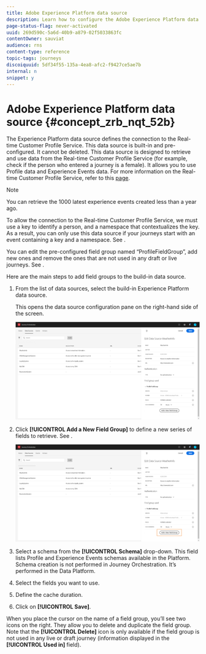 ```yaml
---
title: Adobe Experience Platform data source 
description: Learn how to configure the Adobe Experience Platform data source 
page-status-flag: never-activated
uuid: 269d590c-5a6d-40b9-a879-02f5033863fc
contentOwner: sauviat
audience: rns
content-type: reference
topic-tags: journeys
discoiquuid: 5df34f55-135a-4ea8-afc2-f9427ce5ae7b
internal: n
snippet: y
---
```


# Adobe Experience Platform data source {#concept_zrb_nqt_52b}

The Experience Platform data source defines the connection to the Real-time Customer Profile Service. This data source is built-in and pre-configured. It cannot be deleted. This data source is designed to retrieve and use data from the Real-time Customer Profile Service (for example, check if the person who entered a journey is a female). It allows you to use Profile data and Experience Events data. For more information on the Real-time Customer Profile Service, refer to this [page](https://docs.adobe.com/content/help/en/experience-platform/profile/home.html).

>[!NOTE]
>
>You can retrieve the 1000 latest experience events created less than a year ago.

To allow the connection to the Real-time Customer Profile Service, we must use a key to identify a person, and a namespace that contextualizes the key. As a result, you can only use this data source if your journeys start with an event containing a key and a namespace. See [](../building-journeys/journey.md).

You can edit the pre-configured field group named “ProfileFieldGroup”, add new ones and remove the ones that are not used in any draft or live journeys. See [](../datasource/field-groups.md).

Here are the main steps to add field groups to the build-in data source.

1. From the list of data sources, select the build-in Experience Platform data source.

    This opens the data source configuration pane on the right-hand side of the screen.

    ![](../assets/journey23.png)

1. Click **[!UICONTROL Add a New Field Group]** to define a new series of fields to retrieve. See [](../datasource/field-groups.md).

    ![](../assets/journey24.png)

1. Select a schema from the **[!UICONTROL Schema]** drop-down. This field lists Profile and Experience Events schemas available in the Platform. Schema creation is not performed in Journey Orchestration. It’s performed in the Data Platform.
1. Select the fields you want to use.
1. Define the cache duration.
1. Click on **[!UICONTROL Save]**.

When you place the cursor on the name of a field group, you’ll see two icons on the right. They allow you to delete and duplicate the field group. Note that the **[!UICONTROL Delete]** icon is only available if the field group is not used in any live or draft journey (information displayed in the **[!UICONTROL Used in]** field).
